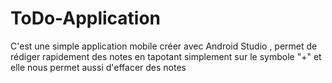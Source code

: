# ToDo-Application
C'est une simple application mobile créer avec Android Studio , permet de rédiger rapidement des notes en tapotant simplement sur le symbole "+" et elle nous permet aussi d'effacer des notes 
